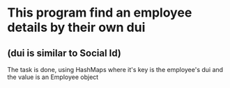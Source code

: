 <H1>This program find an employee details by their own dui</H1>
<H2>(dui is similar to Social Id)</H2>

<p>The task is done, using HashMaps where it's key is the employee's dui and the value is an Employee object</p>